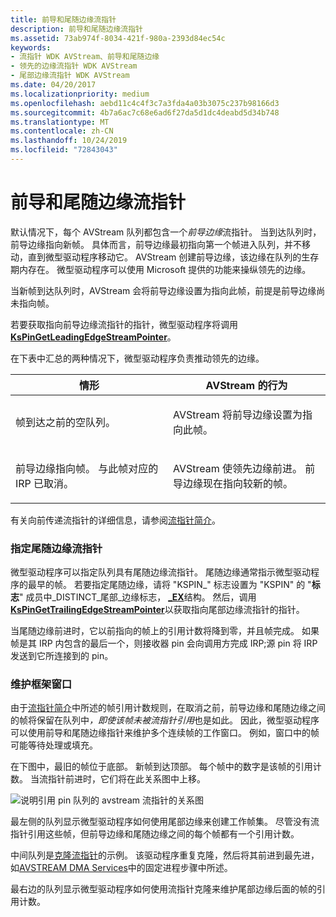```yaml
---
title: 前导和尾随边缘流指针
description: 前导和尾随边缘流指针
ms.assetid: 73ab974f-8034-421f-980a-2393d84ec54c
keywords:
- 流指针 WDK AVStream、前导和尾随边缘
- 领先的边缘流指针 WDK AVStream
- 尾部边缘流指针 WDK AVStream
ms.date: 04/20/2017
ms.localizationpriority: medium
ms.openlocfilehash: aebd11c4c4f3c7a3fda4a03b3075c237b98166d3
ms.sourcegitcommit: 4b7a6ac7c68e6ad6f27da5d1dc4deabd5d34b748
ms.translationtype: MT
ms.contentlocale: zh-CN
ms.lasthandoff: 10/24/2019
ms.locfileid: "72843043"
---
```

# <a name="leading-and-trailing-edge-stream-pointers"></a>前导和尾随边缘流指针





默认情况下，每个 AVStream 队列都包含一个*前导边缘*流指针。 当到达队列时，前导边缘指向新帧。 具体而言，前导边缘最初指向第一个帧进入队列，并不移动，直到微型驱动程序移动它。 AVStream 创建前导边缘，该边缘在队列的生存期内存在。 微型驱动程序可以使用 Microsoft 提供的功能来操纵领先的边缘。

当新帧到达队列时，AVStream 会将前导边缘设置为指向此帧，前提是前导边缘尚未指向帧。

若要获取指向前导边缘流指针的指针，微型驱动程序将调用[**KsPinGetLeadingEdgeStreamPointer**](https://docs.microsoft.com/windows-hardware/drivers/ddi/ks/nf-ks-kspingetleadingedgestreampointer)。

在下表中汇总的两种情况下，微型驱动程序负责推动领先的边缘。

<table>
<colgroup>
<col width="50%" />
<col width="50%" />
</colgroup>
<thead>
<tr class="header">
<th>情形</th>
<th>AVStream 的行为</th>
</tr>
</thead>
<tbody>
<tr class="odd">
<td><p>帧到达之前的空队列。</p></td>
<td><p>AVStream 将前导边缘设置为指向此帧。</p></td>
</tr>
<tr class="even">
<td><p>前导边缘指向帧。 与此帧对应的 IRP 已取消。</p></td>
<td><p>AVStream 使领先边缘前进。 前导边缘现在指向较新的帧。</p></td>
</tr>
</tbody>
</table>

 

有关向前传递流指针的详细信息，请参阅[流指针简介](introduction-to-stream-pointers.md)。

### <a name="specifying-a-trailing-edge-stream-pointer"></a>指定尾随边缘流指针

微型驱动程序可以指定队列具有尾随边缘流指针。 尾随边缘通常指示微型驱动程序的最早的帧。 若要指定尾随边缘，请将 "KSPIN\_" 标志设置为 "KSPIN" 的 "**标志**" 成员中\_DISTINCT\_尾部\_边缘标志， [ **\_EX**](https://docs.microsoft.com/windows-hardware/drivers/ddi/ks/ns-ks-_kspin_descriptor_ex)结构。 然后，调用[**KsPinGetTrailingEdgeStreamPointer**](https://docs.microsoft.com/windows-hardware/drivers/ddi/ks/nf-ks-kspingettrailingedgestreampointer)以获取指向尾部边缘流指针的指针。

当尾随边缘前进时，它以前指向的帧上的引用计数将降到零，并且帧完成。 如果帧是其 IRP 内包含的最后一个，则接收器 pin 会向调用方完成 IRP;源 pin 将 IRP 发送到它所连接到的 pin。

### <a name="maintaining-a-frame-window"></a>维护框架窗口

由于[流指针简介](introduction-to-stream-pointers.md)中所述的帧引用计数规则，在取消之前，前导边缘和尾随边缘之间的帧将保留在队列中<em>，即使该帧未被流指针引用</em>也是如此。 因此，微型驱动程序可以使用前导和尾随边缘指针来维护多个连续帧的工作窗口。 例如，窗口中的帧可能等待处理或填充。

在下图中，最旧的帧位于底部。 新帧到达顶部。 每个帧中的数字是该帧的引用计数。 当流指针前进时，它们将在此关系图中上移。

![说明引用 pin 队列的 avstream 流指针的关系图](images/cnstream4.png)

最左侧的队列显示微型驱动程序如何使用尾部边缘来创建工作帧集。 尽管没有流指针引用这些帧，但前导边缘和尾随边缘之间的每个帧都有一个引用计数。

中间队列是[克隆流指针](cloning-stream-pointers.md)的示例。 该驱动程序重复克隆，然后将其前进到最先进，如[AVSTREAM DMA Services](avstream-dma-services.md)中的固定进程步骤中所述。

最右边的队列显示微型驱动程序如何使用流指针克隆来维护尾部边缘后面的帧的引用计数。

 

 




